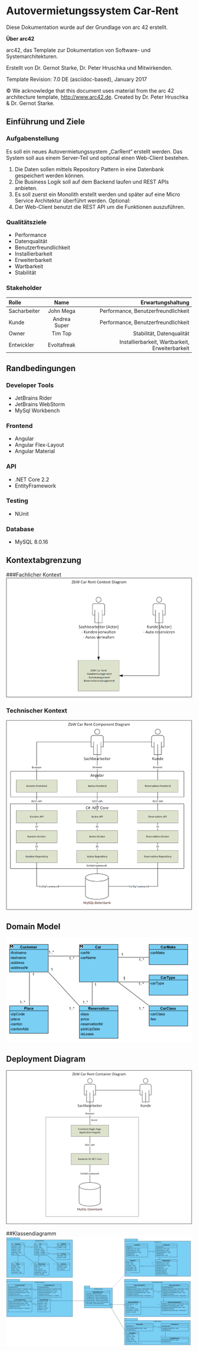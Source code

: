 # Autovermietungssystem Car-Rent

Diese Dokumentation wurde auf der Grundlage von arc 42 erstellt.

**Über arc42**

arc42, das Template zur Dokumentation von Software- und
Systemarchitekturen.

Erstellt von Dr. Gernot Starke, Dr. Peter Hruschka und Mitwirkenden.

Template Revision: 7.0 DE (asciidoc-based), January 2017

© We acknowledge that this document uses material from the arc 42
architecture template, <http://www.arc42.de>. Created by Dr. Peter
Hruschka & Dr. Gernot Starke.

## Einführung und Ziele

### Aufgabenstellung
Es soll ein neues Autovermietungssystem „CarRent“ erstellt werden. Das System soll aus einem Server-Teil und
optional einen Web-Client bestehen.
1. Die Daten sollen mittels Repository Pattern in eine Datenbank gespeichert werden können.
2. Die Business Logik soll auf dem Backend laufen und REST APIs anbieten.
3. Es soll zuerst ein Monolith erstellt werden und später auf eine Micro Service Architektur überführt
werden.
Optional:
4. Der Web-Client benutzt die REST API um die Funktionen auszuführen.

### Qualitätsziele
* Performance
* Datenqualität
* Benutzerfreundlichkeit
* Installierbarkeit
* Erweiterbarkeit
* Wartbarkeit
* Stabilität

### Stakeholder
| Rolle | Name| Erwartungshaltung |
| :--- | :----: | ---: |
| Sacharbeiter | John Mega | Performance, Benutzerfreundlichkeit |
| Kunde | Andrea Super | Performance, Benutzerfreundlichkeit |
| Owner | Tim Top | Stabilität, Datenqualität |
| Entwickler | Evoltafreak | Installierbarkeit, Wartbarkeit, Erweiterbarkeit |

## Randbedingungen
### Developer Tools
* JetBrains Rider
* JetBrains WebStorm
* MySql Workbench

### Frontend
* Angular
* Angular Flex-Layout
* Angular Material

### API
* .NET Core 2.2
* EntityFramework

### Testing
* NUnit

### Database
* MySQL 8.0.16             

## Kontextabgrenzung
###Fachlicher Kontext
![alt text](./Images/CarRent_ContextDiagram.png "ContextDiagram")

### Technischer Kontext
![alt text](./Images/CarRent_ComponentDiagram.png "ComponentDiagram")

## Domain Model
![alt text](./Images/CarRent_DomainModel.png "DomainModel")

## Deployment Diagram
![alt text](./Images/CarRent_DeploymentDiagram.png "DeploymentDiagram")

##Klassendiagramm
![alt text](./Images/CarRent_ClassDiagram.png "ClassDiagram")
